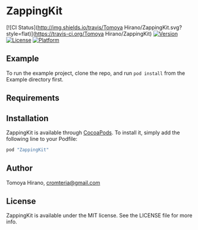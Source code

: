 # ZappingKit

[![CI Status](http://img.shields.io/travis/Tomoya Hirano/ZappingKit.svg?style=flat)](https://travis-ci.org/Tomoya Hirano/ZappingKit)
[![Version](https://img.shields.io/cocoapods/v/ZappingKit.svg?style=flat)](http://cocoapods.org/pods/ZappingKit)
[![License](https://img.shields.io/cocoapods/l/ZappingKit.svg?style=flat)](http://cocoapods.org/pods/ZappingKit)
[![Platform](https://img.shields.io/cocoapods/p/ZappingKit.svg?style=flat)](http://cocoapods.org/pods/ZappingKit)

## Example

To run the example project, clone the repo, and run `pod install` from the Example directory first.

## Requirements

## Installation

ZappingKit is available through [CocoaPods](http://cocoapods.org). To install
it, simply add the following line to your Podfile:

```ruby
pod "ZappingKit"
```

## Author

Tomoya Hirano, cromteria@gmail.com

## License

ZappingKit is available under the MIT license. See the LICENSE file for more info.
